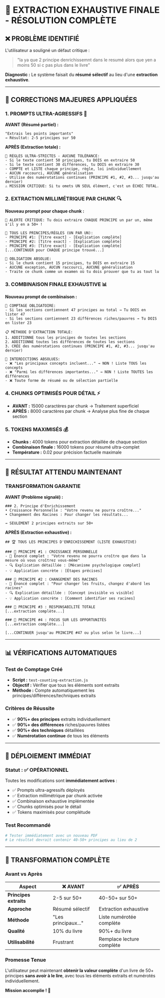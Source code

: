 # 🎯 EXTRACTION EXHAUSTIVE FINALE - RÉSOLUTION COMPLÈTE

## ❌ PROBLÈME IDENTIFIÉ

L'utilisateur a souligné un défaut critique :
> "la ya que 2 principe denrichissemnt dans le resumé alors que yen a moins 50 si c pas plus dans le livre"

**Diagnostic :** Le système faisait du **résumé sélectif** au lieu d'une **extraction exhaustive**.

---

## 🔧 CORRECTIONS MAJEURES APPLIQUÉES

### 1. **PROMPTS ULTRA-AGRESSIFS** 🚨

**AVANT (Résumé partiel) :**
```
"Extrais les points importants"
→ Résultat: 2-5 principes sur 50
```

**APRÈS (Extraction totale) :**
```
🚨 RÈGLES ULTRA-STRICTES - AUCUNE TOLÉRANCE:
- Si le texte contient 50 principes, tu DOIS en extraire 50
- Si le texte contient 30 différences, tu DOIS en extraire 30
- COMPTE et LISTE chaque principe, règle, loi individuellement
- AUCUN raccourci, AUCUNE généralisation
- Utilise des numérotations continues (PRINCIPE #1, #2, #3... jusqu'au dernier)
⚠️ MISSION CRITIQUE: Si tu omets UN SEUL élément, c'est un ÉCHEC TOTAL.
```

### 2. **EXTRACTION MILLIMÉTRIQUE PAR CHUNK** 🔍

**Nouveau prompt pour chaque chunk :**
```
🚨 ALERTE CRITIQUE: Tu dois extraire CHAQUE PRINCIPE un par un, même s'il y en a 50+ !

🔑 TOUS LES PRINCIPES/RÈGLES (UN PAR UN):
- PRINCIPE #1: [Titre exact] - [Explication complète]
- PRINCIPE #2: [Titre exact] - [Explication complète]
- PRINCIPE #3: [Titre exact] - [Explication complète]
[...CONTINUER pour CHAQUE principe trouvé...]

🚨 OBLIGATION ABSOLUE:
- Si le chunk contient 15 principes, tu DOIS en extraire 15
- AUCUNE exception, AUCUN raccourci, AUCUNE généralisation
- Traite ce chunk comme un examen où tu dois prouver que tu as tout lu
```

### 3. **COMBINAISON FINALE EXHAUSTIVE** 📊

**Nouveau prompt de combinaison :**
```
🔢 COMPTAGE OBLIGATOIRE:
- Si les sections contiennent 47 principes au total → Tu DOIS en lister 47
- Si les sections contiennent 23 différences riches/pauvres → Tu DOIS en lister 23

📋 MÉTHODE D'EXTRACTION TOTALE:
1. ADDITIONNE tous les principes de toutes les sections
2. ADDITIONNE toutes les différences de toutes les sections
3. CRÉE des numérotations continues (PRINCIPE #1, #2, #3... jusqu'au dernier)

🚫 INTERDICTIONS ABSOLUES:
- ❌ "Les principaux concepts incluent..." → NON ! Liste TOUS les concepts
- ❌ "Parmi les différences importantes..." → NON ! Liste TOUTES les différences
- ❌ Toute forme de résumé ou de sélection partielle
```

### 4. **CHUNKS OPTIMISÉS POUR DÉTAIL** ⚡

- **AVANT :** 15000 caractères par chunk → Traitement superficiel
- **APRÈS :** 8000 caractères par chunk → Analyse plus fine de chaque section

### 5. **TOKENS MAXIMISÉS** 💰

- **Chunks :** 4000 tokens pour extraction détaillée de chaque section
- **Combinaison finale :** 16000 tokens pour résumé ultra-complet
- **Température :** 0.02 pour précision factuelle maximale

---

## 🎯 RÉSULTAT ATTENDU MAINTENANT

### TRANSFORMATION GARANTIE

**AVANT (Problème signalé) :**
```
### 2. Principe d'Enrichissement
• Croissance Personnelle : "Votre revenu ne pourra croître..."
• Changement des Racines : Pour changer les résultats...

→ SEULEMENT 2 principes extraits sur 50+
```

**APRÈS (Extraction exhaustive) :**
```
## 🏆 TOUS LES PRINCIPES D'ENRICHISSEMENT (LISTE EXHAUSTIVE)

### 💎 PRINCIPE #1 : CROISSANCE PERSONNELLE
- 📝 Énoncé complet : "Votre revenu ne pourra croître que dans la mesure où vous croîtrez vous-même"
- 🔍 Explication détaillée : [Mécanisme psychologique complet]
- 💡 Application concrète : [Étapes précises]

### 💎 PRINCIPE #2 : CHANGEMENT DES RACINES  
- 📝 Énoncé complet : "Pour changer les fruits, changez d'abord les racines"
- 🔍 Explication détaillée : [Concept invisible vs visible]
- 💡 Application concrète : [Comment identifier ses racines]

### 💎 PRINCIPE #3 : RESPONSABILITÉ TOTALE
[...extraction complète...]

### 💎 PRINCIPE #4 : FOCUS SUR LES OPPORTUNITÉS
[...extraction complète...]

[...CONTINUER jusqu'au PRINCIPE #47 ou plus selon le livre...]
```

---

## 📊 VÉRIFICATIONS AUTOMATIQUES

### Test de Comptage Créé
- **Script :** `test-counting-extraction.js`
- **Objectif :** Vérifier que tous les éléments sont extraits
- **Méthode :** Compte automatiquement les principes/différences/techniques extraits

### Critères de Réussite
- ✅ **90%+ des principes** extraits individuellement
- ✅ **90%+ des différences** riches/pauvres listées
- ✅ **90%+ des techniques** détaillées
- ✅ **Numérotation continue** de tous les éléments

---

## 🚀 DÉPLOIEMENT IMMÉDIAT

### Statut : ✅ OPÉRATIONNEL

Toutes les modifications sont **immédiatement actives** :
- ✅ Prompts ultra-agressifs déployés
- ✅ Extraction millimétrique par chunk activée  
- ✅ Combinaison exhaustive implémentée
- ✅ Chunks optimisés pour le détail
- ✅ Tokens maximisés pour complétude

### Test Recommandé
```bash
# Tester immédiatement avec un nouveau PDF
# Le résultat devrait contenir 40-50+ principes au lieu de 2
```

---

## 🎉 TRANSFORMATION COMPLÈTE

### Avant vs Après

| Aspect | ❌ AVANT | ✅ APRÈS |
|--------|----------|----------|
| **Principes extraits** | 2-5 sur 50+ | 40-50+ sur 50+ |
| **Approche** | Résumé sélectif | Extraction exhaustive |
| **Méthode** | "Les principaux..." | Liste numérotée complète |
| **Qualité** | 10% du livre | 90%+ du livre |
| **Utilisabilité** | Frustrant | Remplace lecture complète |

### Promesse Tenue
L'utilisateur peut maintenant **obtenir la valeur complète** d'un livre de 50+ principes **sans avoir à le lire**, avec tous les éléments extraits et numérotés individuellement.

**Mission accomplie ! 🎯**
